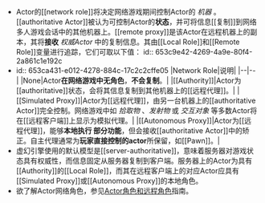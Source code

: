 - Actor的[[network role]]将决定网络游戏期间控制Actor的 *机器* 。[[authoritative Actor]]被认为可控制Actor的**状态**，并可将信息[[复制]]到网络多人游戏会话中的其他机器上。[[remote proxy]]是该Actor在远程机器上的副本，其将**接收** *权威Actor* 中的复制信息。其由[[Local Role]]和[[Remote Role]]变量进行追踪，它们可取以下值：
  id:: 653c9e42-4269-4a9e-80f4-2a861c1e192c
- id:: 653ca431-e012-4278-884c-17c2c2cffe05
  |Network Role|说明|
  |--|--|
  |None|Actor**在网络游戏中无角色**，**不会复制**。|
  |[[Authority]]|Actor为[[authoritative]]状态，会将其信息复制到其他机器上的[[远程代理]]。|
  |[[Simulated Proxy]]|Actor为[[远程代理]]，由另一台机器上的[[authoritative Actor]]完全控制。网络游戏中如 *拾取物* 、*发射物* 或 *交互对象* 等多数Actor将在[[远程客户端]]上显示为模拟代理。|
  |[[Autonomous Proxy]]|Actor为[[远程代理]]，能够**本地执行 部分功能**，但会接收[[authoritative Actor]]中的矫正。自主代理通常为**玩家直接控制的actor**所保留，如[[Pawn]]。|
- 虚幻引擎使用的默认模型是[[server-authoritative]]，意味着服务器对游戏状态具有权威性，而信息固定从服务器复制到客户端。服务器上的Actor为具有[[Authority]]的[[Local Role]]，而其在远程客户端上的对应Actor应具有[[Simulated Proxy]]或[[Autonomous Proxy]]的本地角色。
- 欲了解Actor网络角色，参见[Actor角色和远程角色](https://docs.unrealengine.com/5.3/zh-CN/actor-role-and-remoterole-in-unreal-engine)指南。